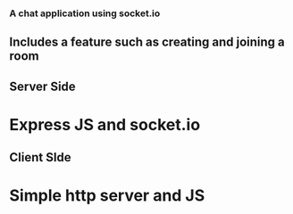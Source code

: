 ### A chat application using socket.io
## Includes a feature such as creating and joining a room

## Server Side
# Express JS and socket.io

## Client SIde
# Simple http server and JS